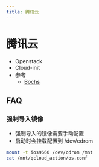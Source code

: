 ```yaml
---
title: 腾讯云
---
```


# 腾讯云

- Openstack
- Cloud-init
- 参考
  - [Bochs](https://zh.wikipedia.org/zh-hans/Bochs)

## FAQ

### 强制导入镜像

- 强制导入的镜像需要手动配置
- 启动时会挂载配置到 /dev/cdrom

```bash
mount -t ios9660 /dev/cdrom /mnt
cat /mnt/qcloud_action/os.conf
```

